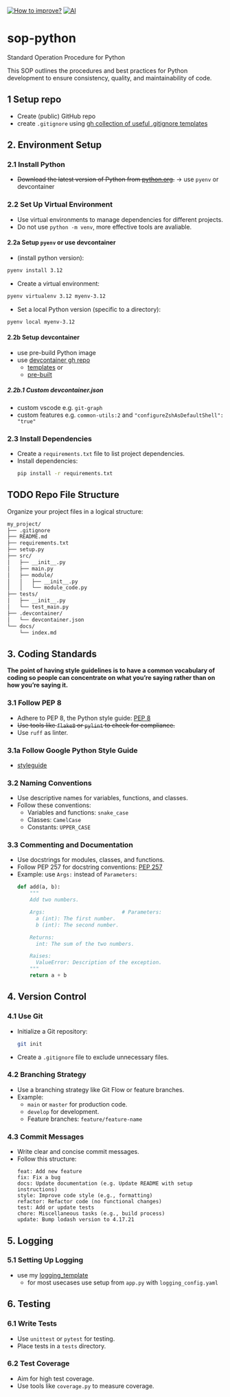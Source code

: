 [![How to improve?](https://github.com/VisualDudek/sop-python/actions/workflows/blank.yml/badge.svg)](https://github.com/VisualDudek/sop-python/actions/workflows/blank.yml)
[![AI](https://img.shields.io/badge/AI_improve-blue)](https://github.com/VisualDudek/sop-python/blob/main/ai.md)

# sop-python
Standard Operation Procedure for Python

This SOP outlines the procedures and best practices for Python development to ensure consistency, quality, and maintainability of code.

## 1 Setup repo
- Create (public) GitHub repo
-  create `.gitignore` using [gh collection of useful .gitignore templates](https://github.com/github/gitignore)

## 2. Environment Setup

### 2.1 Install Python
- ~~Download the latest version of Python from [python.org](https://www.python.org/downloads/).~~ -> use `pyenv` or devcontainer

### 2.2 Set Up Virtual Environment
- Use virtual environments to manage dependencies for different projects.
-  Do not use `python -m venv`, more effective tools are avaliable.

#### 2.2a Setup `pyenv` or use devcontainer
- (install python version):
```bash
pyenv install 3.12
```
- Create a virtual environment:
```bash
pyenv virtualenv 3.12 myenv-3.12
```
- Set a local Python version (specific to a directory):
```bash
pyenv local myenv-3.12
```

#### 2.2b Setup devcontainer
- use pre-build Python image
- use [devcontainer gh repo](https://github.com/devcontainers)
  - [templates](https://github.com/devcontainers/templates) or
  - [pre-built](https://github.com/devcontainers/images)

##### 2.2b.1 Custom devcontainer.json
- custom vscode e.g. `git-graph`
- custom features e.g. `common-utils:2` and `"configureZshAsDefaultShell": "true"`

### 2.3 Install Dependencies
- Create a `requirements.txt` file to list project dependencies.
- Install dependencies:
  ```bash
  pip install -r requirements.txt
  ```

## TODO Repo File Structure
Organize your project files in a logical structure:
```md
my_project/
├── .gitignore
├── README.md
├── requirements.txt
├── setup.py
├── src/
│   ├── __init__.py
│   ├── main.py
│   ├── module/
│   │   ├── __init__.py
│   │   └── module_code.py
├── tests/
│   ├── __init__.py
│   └── test_main.py
├── .devcontainer/
│   └── devcontainer.json
└── docs/
    └── index.md
```

## 3. Coding Standards
**The point of having style guidelines is to have a common vocabulary of coding so people can concentrate on what you’re saying rather than on how you’re saying it.**

### 3.1 Follow PEP 8
- Adhere to PEP 8, the Python style guide: [PEP 8](https://www.python.org/dev/peps/pep-0008/)
- ~~Use tools like `flake8` or `pylint` to check for compliance.~~
- Use `ruff` as linter.

### 3.1a Follow Google Python Style Guide
- [styleguide](https://google.github.io/styleguide/pyguide.html)

### 3.2 Naming Conventions
- Use descriptive names for variables, functions, and classes.
- Follow these conventions:
  - Variables and functions: `snake_case`
  - Classes: `CamelCase`
  - Constants: `UPPER_CASE`

### 3.3 Commenting and Documentation
- Use docstrings for modules, classes, and functions.
- Follow PEP 257 for docstring conventions: [PEP 257](https://www.python.org/dev/peps/pep-0257/)
- Example: use `Args:` instead of `Parameters:`
  ```python
  def add(a, b):
      """
      Add two numbers.

      Args:                         # Parameters:
        a (int): The first number.
        b (int): The second number.

      Returns:
        int: The sum of the two numbers.

      Raises:
        ValueError: Description of the exception.
      """
      return a + b
  ```

## 4. Version Control

### 4.1 Use Git
- Initialize a Git repository:
  ```bash
  git init
  ```
- Create a `.gitignore` file to exclude unnecessary files.

### 4.2 Branching Strategy
- Use a branching strategy like Git Flow or feature branches.
- Example:
  - `main` or `master` for production code.
  - `develop` for development.
  - Feature branches: `feature/feature-name`

### 4.3 Commit Messages
- Write clear and concise commit messages.
- Follow this structure:
  ```
  feat: Add new feature
  fix: Fix a bug
  docs: Update documentation (e.g. Update README with setup instructions)
  style: Improve code style (e.g., formatting)
  refactor: Refactor code (no functional changes)
  test: Add or update tests
  chore: Miscellaneous tasks (e.g., build process)
  update: Bump lodash version to 4.17.21
  ```

## 5. Logging

### 5.1 Setting Up Logging
- use my [logging_template](https://github.com/VisualDudek/python_logging_template)
  - for most usecases use setup from `app.py` with `logging_config.yaml`
 
## 6. Testing

### 6.1 Write Tests
- Use `unittest` or `pytest` for testing.
- Place tests in a `tests` directory.
  
### 6.2 Test Coverage
- Aim for high test coverage.
- Use tools like `coverage.py` to measure coverage.
